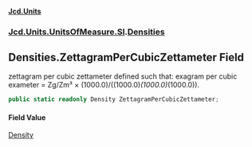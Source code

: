 #### [Jcd.Units](index.md 'index')
### [Jcd.Units.UnitsOfMeasure.SI](Jcd.Units.UnitsOfMeasure.SI.md 'Jcd.Units.UnitsOfMeasure.SI').[Densities](Densities.md 'Jcd.Units.UnitsOfMeasure.SI.Densities')

## Densities.ZettagramPerCubicZettameter Field

zettagram per cubic zettameter defined such that: exagram per cubic exameter = Zg/Zm³ ×
(1000.0)/((1000.0)*(1000.0)*(1000.0)).

```csharp
public static readonly Density ZettagramPerCubicZettameter;
```

#### Field Value
[Density](Density.md 'Jcd.Units.UnitTypes.Density')